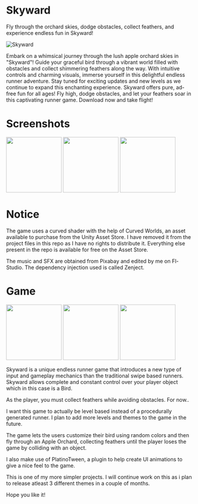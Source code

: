 # Skyward
Fly through the orchard skies, dodge obstacles, collect feathers, and experience endless fun in Skyward!

![Skyward](https://github.com/BilGameDev/skyward/assets/107997032/3efcdc92-1e73-4558-89f9-572d9d025e14)


Embark on a whimsical journey through the lush apple orchard skies in "Skyward"! Guide your graceful bird through a vibrant world filled with obstacles and collect shimmering feathers along the way. With intuitive controls and charming visuals, immerse yourself in this delightful endless runner adventure. Stay tuned for exciting updates and new levels as we continue to expand this enchanting experience. Skyward offers pure, ad-free fun for all ages! Fly high, dodge obstacles, and let your feathers soar in this captivating runner game. Download now and take flight!

# Screenshots
<img src="https://github.com/BilGameDev/skyward/assets/107997032/f34f42f3-6b5c-4a78-abab-47316941da33" width="150">

<img src="https://github.com/BilGameDev/skyward/assets/107997032/b1253068-07d8-4516-b3e3-589c0c685b55" width="150">

<img src="https://github.com/BilGameDev/skyward/assets/107997032/2c3c78d7-0c25-4646-8e3e-3ee41735d01c" width="150">

# Notice

The game uses a curved shader with the help of Curved Worlds, an asset available to purchase from the Unity Asset Store. I have removed it from the project files in this repo as I have no rights to distribute it. 
Everything else present in the repo is available for free on the Asset Store.

The music and SFX are obtained from Pixabay and edited by me on Fl-Studio.
The dependency injection used is called Zenject.

# Game

<img src="https://github.com/BilGameDev/skyward/assets/107997032/66b004a3-0be7-4ddf-b6de-2659db9b749e" width="150">
<img src="https://github.com/BilGameDev/skyward/assets/107997032/9278bc39-fae6-43e3-91f3-f98b92f753d0" width="150">
<img src="https://github.com/BilGameDev/skyward/assets/107997032/84ca0c65-6b22-46bc-b7e8-d9f606cc9908" width="150">

Skyward is a unique endless runner game that introduces a new type of input and gameplay mechanics than the traditional swipe based runners. Skyward allows complete and constant control over your player object which in this case is a Bird.

As the player, you must collect feathers while avoiding obstacles. For now..

I want this game to actually be level based instead of a procedurally generated runner. I plan to add more levels and themes to the game in the future.

The game lets the users customize their bird using random colors and then fly through an Apple Orchard, collecting feathers until the player loses the game by colliding with an object.

I also make use of PlatinoTween, a plugin to help create UI animations to give a nice feel to the game.

This is one of my more simpler projects. I will continue work on this as i plan to release atleast 3 different themes in a couple of months.

Hope you like it!

